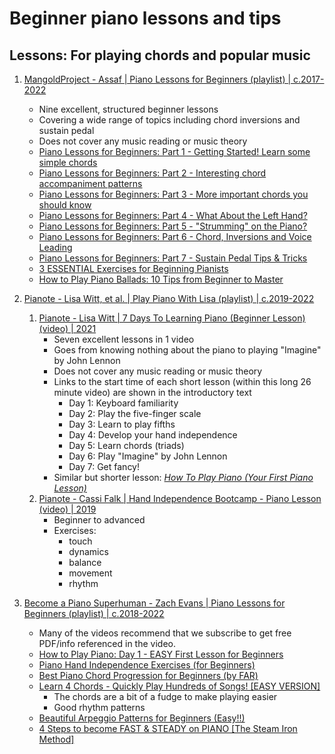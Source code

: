# Beginner piano lessons and tips

## Lessons: For playing chords and popular music

1. [MangoldProject - Assaf | Piano Lessons for Beginners (playlist) | c.2017-2022](https://www.youtube.com/playlist?list=PLP9cbwDiLzdL6IS4-rmzR42ghq3T56XnK)
   - Nine excellent, structured beginner lessons
   - Covering a wide range of topics including chord inversions and sustain pedal
   - Does not cover any music reading or music theory
   - [Piano Lessons for Beginners: Part 1 - Getting Started! Learn some simple chords](https://www.youtube.com/watch?v=827jmswqnEA)
   - [Piano Lessons for Beginners: Part 2 - Interesting chord accompaniment patterns](https://www.youtube.com/watch?v=hTmjb9CtsTQ)
   - [Piano Lessons for Beginners: Part 3 - More important chords you should know](https://www.youtube.com/watch?v=PeYSesLA5K4)
   - [Piano Lessons for Beginners: Part 4 - What About the Left Hand?](https://www.youtube.com/watch?v=ZD_sAWAlWq0)
   - [Piano Lessons for Beginners: Part 5 - "Strumming" on the Piano?](https://www.youtube.com/watch?v=rUqKWy9SvhI)
   - [Piano Lessons for Beginners: Part 6 - Chord, Inversions and Voice Leading](https://www.youtube.com/watch?v=F1Y-T_RsRWs)
   - [Piano Lessons for Beginners: Part 7 - Sustain Pedal Tips & Tricks](https://www.youtube.com/watch?v=4J0X1HRMiCE)
   - [3 ESSENTIAL Exercises for Beginning Pianists](https://www.youtube.com/watch?v=zOUpQwGwUlw)
   - [How to Play Piano Ballads: 10 Tips from Beginner to Master](https://www.youtube.com/watch?v=1OeruRTcYWA)


1. [Pianote - Lisa Witt, et al. | Play Piano With Lisa (playlist) | c.2019-2022](https://www.youtube.com/playlist?list=PLfM8ivjJ-rKVcDd611OMn7sPH-tjOhl6D)
   1. [Pianote - Lisa Witt | 7 Days To Learning Piano (Beginner Lesson) (video) | 2021](https://www.youtube.com/watch?v=bzNKQ2FkEJI)
      - Seven excellent lessons in 1 video
      - Goes from knowing nothing about the piano to playing "Imagine" by John Lennon
      - Does not cover any music reading or music theory
      - Links to the start time of each short lesson (within this long 26 minute video) are shown in the introductory text
        * Day 1: Keyboard familiarity 
        * Day 2: Play the five-finger scale
        * Day 3: Learn to play fifths
        * Day 4: Develop your hand independence
        * Day 5: Learn chords (triads)
        * Day 6: Play "Imagine" by John Lennon
        * Day 7: Get fancy!
      - Similar but shorter lesson: [*How To Play Piano (Your First Piano Lesson)*](https://www.youtube.com/watch?v=4__cIAvrWHw)
   1. [Pianote - Cassi Falk | Hand Independence Bootcamp - Piano Lesson (video) | 2019](https://www.youtube.com/watch?v=9XIVncmKdng)
      - Beginner to advanced
      - Exercises:
        * touch
        * dynamics
        * balance
        * movement
        * rhythm

1. [Become a Piano Superhuman - Zach Evans | Piano Lessons for Beginners (playlist) | c.2018-2022](https://www.youtube.com/playlist?list=PLXufPPxby9p4t8orGchxrlyKOUYwml36_)
   - Many of the videos recommend that we subscribe to get free PDF/info referenced in the video.
   - [How to Play Piano: Day 1 - EASY First Lesson for Beginners](https://www.youtube.com/watch?v=4SXQ_wlbWog)
   - [Piano Hand Independence Exercises (for Beginners)](https://www.youtube.com/watch?v=G78DQpEDDWE)
   - [Best Piano Chord Progression for Beginners (by FAR)](https://www.youtube.com/watch?v=X0Am-9rDeEk)
   - [Learn 4 Chords - Quickly Play Hundreds of Songs! [EASY VERSION]](https://www.youtube.com/watch?v=1D3aWUx771A)
     * The chords are a bit of a fudge to make playing easier
     * Good rhythm patterns
   - [Beautiful Arpeggio Patterns for Beginners (Easy!!)](https://www.youtube.com/watch?v=hkYYAsURYGU)
   - [4 Steps to become FAST & STEADY on PIANO [The Steam Iron Method]](https://www.youtube.com/watch?v=6em7g1NwOgE)

